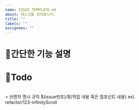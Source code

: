 ```yaml
---
name: ISSUE_TEMPLATE.md
about: 태스크를 정의합니다.
title: ""
labels: ""
assignees: ""
---
```


<!-- 논의 사항에서 파생된 작업일 경우 관련 이슈 번호를 언급해주세요!-->

# 📌간단한 기능 설명

# 📄Todo

<br />
> 브랜치 명시 규칙
${issue번호}/${작업 내용 혹은 컴포넌트 내용}
ex) refactor/123-infinityScroll
